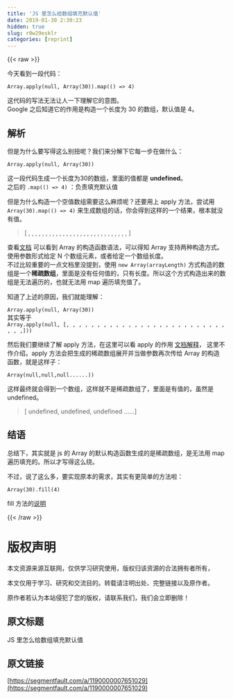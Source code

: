 ```yaml
---
title: 'JS 里怎么给数组填充默认值' 
date: 2019-01-30 2:30:23
hidden: true
slug: r0w29esklr
categories: [reprint]
---
```


{{< raw >}}

                    
<p>今天看到一段代码：</p>
<div class="widget-codetool" style="display:none;">
      <div class="widget-codetool--inner">
      <span class="selectCode code-tool" data-toggle="tooltip" data-placement="top" title="" data-original-title="全选"></span>
      <span type="button" class="copyCode code-tool" data-toggle="tooltip" data-placement="top" data-clipboard-text="Array.apply(null, Array(30)).map(() => 4)" title="" data-original-title="复制"></span>
      <span type="button" class="saveToNote code-tool" data-toggle="tooltip" data-placement="top" title="" data-original-title="放进笔记"></span>
      </div>
      </div><pre class="hljs javascript"><code style="word-break: break-word; white-space: initial;"><span class="hljs-built_in">Array</span>.apply(<span class="hljs-literal">null</span>, <span class="hljs-built_in">Array</span>(<span class="hljs-number">30</span>)).map(<span class="hljs-function"><span class="hljs-params">()</span> =&gt;</span> <span class="hljs-number">4</span>)</code></pre>
<p>这代码的写法无法让人一下理解它的意图。<br>Google 之后知道它的作用是构造一个长度为 30 的数组，默认值是 4。</p>
<h2 id="articleHeader0">解析</h2>
<p>但是为什么要写得这么别扭呢？我们来分解下它每一步在做什么：</p>
<div class="widget-codetool" style="display:none;">
      <div class="widget-codetool--inner">
      <span class="selectCode code-tool" data-toggle="tooltip" data-placement="top" title="" data-original-title="全选"></span>
      <span type="button" class="copyCode code-tool" data-toggle="tooltip" data-placement="top" data-clipboard-text="Array.apply(null, Array(30)) 
" title="" data-original-title="复制"></span>
      <span type="button" class="saveToNote code-tool" data-toggle="tooltip" data-placement="top" title="" data-original-title="放进笔记"></span>
      </div>
      </div><pre class="hljs haxe"><code><span class="hljs-keyword">Array</span>.apply(<span class="hljs-literal">null</span>, <span class="hljs-keyword">Array</span>(<span class="hljs-number">30</span>)) 
</code></pre>
<p>这一段代码生成一个长度为30的数组，里面的值都是 <strong>undefined</strong>。<br>之后的 <code>.map(() =&gt; 4)</code> ：负责填充默认值</p>
<p>但是为什么构造一个空值数组需要这么麻烦呢？还要用上 apply 方法，尝试用 <code>Array(30).map(() =&gt; 4)</code> 来生成数组的话，你会得到这样的一个结果，根本就没有值。</p>
<blockquote><p>[ , , , , , , , , , , , , , , , , , , , , , , , , , , , , ,  ]</p></blockquote>
<p>查看<a href="https://developer.mozilla.org/zh-CN/docs/Web/JavaScript/Reference/Global_Objects/Array" rel="nofollow noreferrer" target="_blank">文档</a> 可以看到 Array 的构造函数语法，可以得知 Array 支持两种构造方式。使用参数形式给定 N 个数组元素，或者给定一个数组长度。<br>不过比较重要的一点文档里没提到，使用 <code>new Array(arrayLength)</code> 方式构造的数组是一个<strong>稀疏数组</strong>，里面是没有任何值的，只有长度。所以这个方式构造出来的数组是无法遍历的，也就无法用 map 遍历填充值了。</p>
<p>知道了上述的原因，我们就能理解：</p>
<p><code>Array.apply(null, Array(30))</code> <br>其实等于<br><code>Array.apply(null, [, , , , , , , , , , , , , , , , , , , , , , , , , , , , ,]))</code></p>
<p>然后我们要继续了解 apply 方法，在这里可以看 apply 的作用 <a href="https://developer.mozilla.org/zh-CN/docs/Web/JavaScript/Reference/Global_Objects/Function/apply" rel="nofollow noreferrer" target="_blank">文档解释</a>， 这里不作介绍。apply 方法会把生成的稀疏数组展开并当做参数再次传给 Array 的构造函数，就是这样子：</p>
<p><code>Array(null,null,null......))</code> </p>
<p>这样最终就会得到一个数组，这样就不是稀疏数组了，里面是有值的，虽然是 undefined。</p>
<blockquote><p>[ undefined, undefined, undefined ......]</p></blockquote>
<h2 id="articleHeader1">结语</h2>
<p>总结下，其实就是 js 的 Array 的默认构造函数生成的是稀疏数组，是无法用 map 遍历填充的。所以才写得这么绕。</p>
<p>不过，说了这么多，要实现原本的需求，其实有更简单的方法啦：</p>
<div class="widget-codetool" style="display:none;">
      <div class="widget-codetool--inner">
      <span class="selectCode code-tool" data-toggle="tooltip" data-placement="top" title="" data-original-title="全选"></span>
      <span type="button" class="copyCode code-tool" data-toggle="tooltip" data-placement="top" data-clipboard-text="Array(30).fill(4)" title="" data-original-title="复制"></span>
      <span type="button" class="saveToNote code-tool" data-toggle="tooltip" data-placement="top" title="" data-original-title="放进笔记"></span>
      </div>
      </div><pre class="hljs stylus"><code style="word-break: break-word; white-space: initial;"><span class="hljs-function"><span class="hljs-title">Array</span><span class="hljs-params">(<span class="hljs-number">30</span>)</span></span>.fill(<span class="hljs-number">4</span>)</code></pre>
<p>fill 方法的<a href="https://developer.mozilla.org/zh-CN/docs/Web/JavaScript/Reference/Global_Objects/Array/fill" rel="nofollow noreferrer" target="_blank">说明</a></p>

                
{{< /raw >}}

# 版权声明
本文资源来源互联网，仅供学习研究使用，版权归该资源的合法拥有者所有，

本文仅用于学习、研究和交流目的。转载请注明出处、完整链接以及原作者。

原作者若认为本站侵犯了您的版权，请联系我们，我们会立即删除！

## 原文标题
JS 里怎么给数组填充默认值

## 原文链接
[https://segmentfault.com/a/1190000007651029](https://segmentfault.com/a/1190000007651029)

